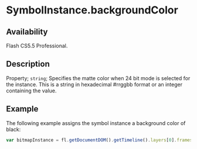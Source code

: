 # SymbolInstance.backgroundColor

## Availability

Flash CS5.5 Professional.

## Description

Property; `string`; Specifies the matte color when 24 bit mode is selected for the instance. This is a string in hexadecimal #rrggbb format or an integer containing the value.

## Example

The following example assigns the symbol instance a background color of black:

```javascript
var bitmapInstance = fl.getDocumentDOM().getTimeline().layers[0].frames[0].elements[0]; bitmapInstance.backgroundColor = "#000000";
```
